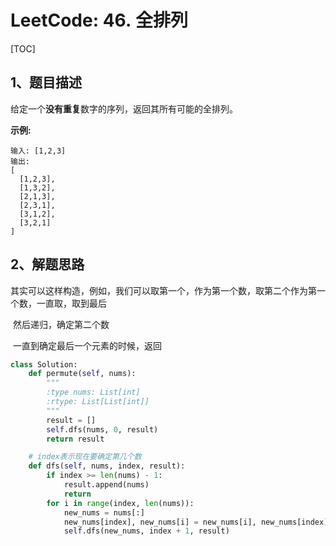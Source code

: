 # LeetCode: 46. 全排列

[TOC]



## 1、题目描述



给定一个**没有重复**数字的序列，返回其所有可能的全排列。

**示例:**

```
输入: [1,2,3]
输出:
[
  [1,2,3],
  [1,3,2],
  [2,1,3],
  [2,3,1],
  [3,1,2],
  [3,2,1]
]
```



## 2、解题思路

​	其实可以这样构造，例如，我们可以取第一个，作为第一个数，取第二个作为第一个数，一直取，取到最后

​	然后递归，确定第二个数

​	一直到确定最后一个元素的时候，返回

```python
class Solution:
    def permute(self, nums):
        """
        :type nums: List[int]
        :rtype: List[List[int]]
        """
        result = []
        self.dfs(nums, 0, result)
        return result

    # index表示现在要确定第几个数
    def dfs(self, nums, index, result):
        if index >= len(nums) - 1:
            result.append(nums)
            return
        for i in range(index, len(nums)):
            new_nums = nums[:]
            new_nums[index], new_nums[i] = new_nums[i], new_nums[index]
            self.dfs(new_nums, index + 1, result)
```

